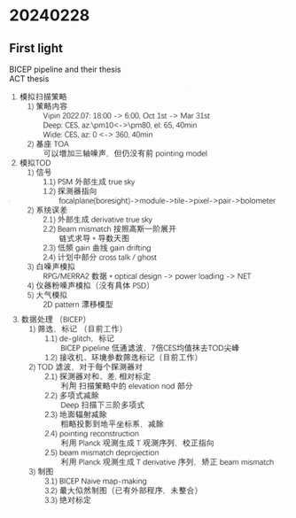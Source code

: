 
# 20240228

## First light 

BICEP pipeline and their thesis \
ACT thesis

![pipeline_1](./fig/0228_1.png)
![pipeline_2](./fig/0228_2.png)